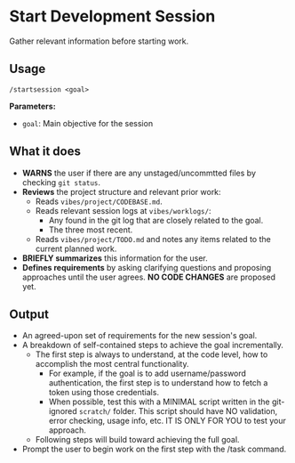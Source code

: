 # Start Development Session

Gather relevant information before starting work.

## Usage

```
/startsession <goal>
```

**Parameters:**
- `goal`: Main objective for the session  

## What it does

- **WARNS** the user if there are any unstaged/uncommtted files by checking
   `git status`.
- **Reviews** the project structure and relevant prior work:
    - Reads `vibes/project/CODEBASE.md`.
    - Reads relevant session logs at `vibes/worklogs/`:
        - Any found in the git log that are closely related to the goal.
        - The three most recent.
    - Reads `vibes/project/TODO.md` and notes any items related to the current planned
      work.
- **BRIEFLY summarizes** this information for the user.
- **Defines requirements** by asking clarifying questions and proposing approaches
  until the user agrees. **NO CODE CHANGES** are proposed yet.

## Output

- An agreed-upon set of requirements for the new session's goal.
- A breakdown of self-contained steps to achieve the goal incrementally.
    - The first step is always to understand, at the code level, how to accomplish
      the most central functionality.
        - For example, if the goal is to add username/password authentication,
          the first step is to understand how to fetch a token using those
          credentials.
        - When possible, test this with a MINIMAL script written in the git-ignored
          `scratch/` folder. This script should have NO validation, error checking,
          usage info, etc. IT IS ONLY FOR YOU to test your approach.
    - Following steps will build toward achieving the full goal.
- Prompt the user to begin work on the first step with the /task command.

